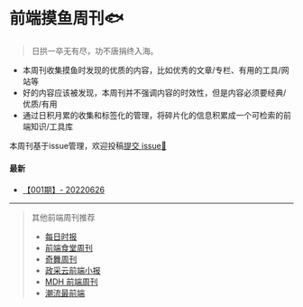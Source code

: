 # 前端摸鱼周刊🐟

> 日拱一卒无有尽，功不唐捐终入海。


 - 本周刊收集摸鱼时发现的优质的内容，比如优秀的文章/专栏、有用的工具/网站等
 - 好的内容应该被发现，本周刊并不强调内容的时效性，但是内容必须要经典/优质/有用
 - 通过日积月累的收集和标签化的管理，将碎片化的信息积累成一个可检索的前端知识/工具库


本周刊基于issue管理，欢迎投稿[提交 issue🎯](https://github.com/fe-focus/moyu-weekly/issues/new/choose) 

#### 最新
- [【001期】- 20220626](https://github.com/fe-focus/moyu-weekly/milestone/1?closed=1)

---

> 其他前端周刊推荐
> - [每日时报](https://wubaiqing.github.io/zaobao)
> - [前端食堂周刊](https://github.com/Geekhyt/weekly)
> - [奇舞周刊](https://weekly.75.team/)
> - [政采云前端小报](https://weekly.zoo.team/)
> - [MDH 前端周刊](https://github.com/sorrycc/weekly)
> - [潮流最前端](https://www.yuque.com/alibabaf2e/weekly)

